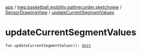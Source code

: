 [app](../../index.md) / [hwp.basketball.mobility.pathrecorder.sketchview](../index.md) / [SensorDrawingView](index.md) / [updateCurrentSegmentValues](.)

# updateCurrentSegmentValues

`fun updateCurrentSegmentValues(): `[`Unit`](https://kotlinlang.org/api/latest/jvm/stdlib/kotlin/-unit/index.html)